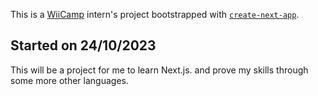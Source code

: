 This is a [WiiCamp](https://wiicamp.com/) intern's project bootstrapped with [`create-next-app`](https://github.com/vercel/next.js/tree/canary/packages/create-next-app).

## Started on 24/10/2023
This will be a project for me to learn Next.js. and prove my skills through some more other languages.

